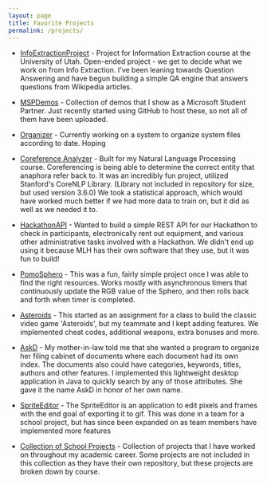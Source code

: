 ```yaml
---
layout: page
title: Favorite Projects
permalink: /projects/
---
```

- [InfoExtractionProject](https://github.com/tbarlow12/InfoExtractionProject) -
  Project for Information Extraction course at the University of Utah. Open-ended project - we get to decide what we work on from Info Extraction. I've been leaning towards Question Answering and have begun building a simple QA engine that answers questions from Wikipedia articles.

- [MSPDemos](https://github.com/tbarlow12/MSPDemos) -
  Collection of demos that I show as a Microsoft Student Partner. Just recently started using GitHub to host these, so not all of them have been uploaded.

- [Organizer](https://github.com/tbarlow12/Side-Projects/tree/master/Organizer) -
  Currently working on a system to organize system files according to date. Hoping

- [Coreference Analyzer](https://github.com/tbarlow12/CoreferenceAnalyzer) -
  Built for my Natural Language Processing course. Coreferencing is being able to determine the correct entity that anaphora refer back to. It was an incredibly fun project, utilized Stanford's CoreNLP Library. (Library not included in repository for size, but used version 3.6.0) We took a statistical approach, which would have worked much better if we had more data to train on, but it did as well as we needed it to.

- [HackathonAPI](https://github.com/tbarlow12/HackTheUApi) -
  Wanted to build a simple REST API for our Hackathon to check in participants, electronically rent out equipment, and various other administrative tasks involved with a Hackathon. We didn't end up using it because MLH has their own software that they use, but it was fun to build!

- [PomoSphero](https://github.com/tbarlow12/Side-Projects/tree/master/SpheroProject) -
  This was a fun, fairly simple project once I was able to find the right resources. Works mostly with asynchronous timers that continuously update the RGB value of the Sphero, and then rolls back and forth when timer is completed.

- [Asteroids](https://github.com/tbarlow12/School-Projects/tree/master/Object-Oriented-Programming/Asteroids) -
  This started as an assignment for a class to build the classic video game 'Asteroids', but my teammate and I kept adding features. We implemented cheat codes, additional weapons, extra bonuses and more.

- [AskD](https://github.com/tbarlow12/Side-Projects/tree/master/AskD) -
  My mother-in-law told me that she wanted a program to organize her filing cabinet of documents where each document had its own index. The documents also could have categories, keywords, titles, authors and other features. I implemented this lightweight desktop application in Java to quickly search by any of those attributes. She gave it the name AskD in honor of her own name.

- [SpriteEditor](https://github.com/University-of-Utah-CS3505/u0680482/tree/neverland-dev/A6-SpriteEditor) -
  The SpriteEditor is an application to edit pixels and frames with the end goal of exporting it to gif. This was done in a team for a school project, but has since been expanded on as team members have implemented more features

- [Collection of School Projects](https://github.com/tbarlow12/School-Projects) -
  Collection of projects that I have worked on throughout my academic career. Some projects are not included in this collection as they have their own repository, but these projects are broken down by course.
